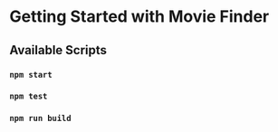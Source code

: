# Getting Started with Movie Finder

## Available Scripts

### `npm start`

### `npm test`

### `npm run build`